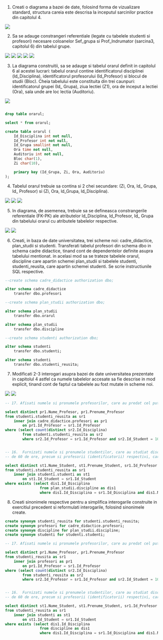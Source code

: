 1. Creati o diagrama a bazei de date, folosind forma de vizualizare standard, structura careia este
descrisa la inceputul sarcinilor practice din capitolul 4.

<img src="https://github.com/iondodon/DB/blob/main/Lab7/ex1/m1.png"/>

2. Sa se adauge constrangeri referentiale (legate cu tabelele studenti si profesori) necesare
coloanelor Sef_grupa si Prof_Indrumator (sarcina3, capitolul 6) din tabelul grupe. 

<img src="https://github.com/iondodon/DB/blob/main/Lab7/ex2/m1.png"/>
<img src="https://github.com/iondodon/DB/blob/main/Lab7/ex2/m2.png"/>
<img src="https://github.com/iondodon/DB/blob/main/Lab7/ex2/m3.png"/>
<img src="https://github.com/iondodon/DB/blob/main/Lab7/ex2/m4.png"/>
<img src="https://github.com/iondodon/DB/blob/main/Lab7/ex2/m5.png"/>

3. La diagrama construitii, sa se adauge si tabelul orarul definit in capitolul 6 al acestei lucrari:
tabelul orarul contine identificatorul disciplinei (ld_Disciplina), identificatorul profesorului
(Id_Profesor) si blocul de studii (Bloc). Cheia tabelului este constituita din trei caunpuri:
identificatorul grupei (Id_ Grupa), ziua lectiei (Z1), ora de inceput a lectiei (Ora), sala unde
are loc lectia (Auditoriu).

<img src="https://github.com/iondodon/DB/blob/main/Lab7/ex3/m1.png"/>

``` sql

drop table orarul;

select * from orarul;

create table orarul (
	Id_Disciplina int not null,
	Id_Profesor int not null,
	Id_Grupa smallint not null,
	Ora time not null,
	Auditoriu int not null,
	Bloc char(1),
	Zi char(10),

	primary key (Id_Grupa, Zi, Ora, Auditoriu)
);

```

4. Tabelul orarul trebuie sa contina si 2 chei secundare: (Zi, Ora, Id_ Grupa, Id_ Profesor) si
(Zi, Ora, ld_Grupa, ld_Disciplina). 

<img src="https://github.com/iondodon/DB/blob/main/Lab7/ex4/m1.png"/>
<img src="https://github.com/iondodon/DB/blob/main/Lab7/ex4/m2.png"/>
<img src="https://github.com/iondodon/DB/blob/main/Lab7/ex4/m3.png"/>

5. In diagrama, de asemenea, trebuie sa se defineasca constrangerile referentiale (FK-PK) ale
atributelor ld_Disciplina, ld_Profesor, Id_ Grupa din tabelului orarul cu atributele tabelelor
respective.

<img src="https://github.com/iondodon/DB/blob/main/Lab7/ex5/m1.png"/>
<img src="https://github.com/iondodon/DB/blob/main/Lab7/ex5/m2.png"/>

6. Creati, in baza de date universitatea, trei scheme noi: cadre_didactice, plan_studii si studenti.
Transferati tabelul profesori din schema dbo in schema cadre didactice, tinand cont de
dependentelor definite asupra tabelului mentionat. in acelasi mod sa se trateze tabelele orarul,
discipline care apartin schemei plan_studii si tabelele studenti, studenti_reusita, care apartin
schemei studenti. Se scrie instructiunile SQL respective.

``` sql
--create schema cadre_didactice authorization dbo;

alter schema cadre_didactice
	transfer dbo.profesori

--create schema plan_studii authorization dbo;

alter schema plan_studii
	transfer dbo.orarul

alter schema plan_studii
	transfer dbo.discipline

--create schema studenti authorization dbo;

alter schema studenti
	transfer dbo.studenti;

alter schema studenti
	transfer dbo.studenti_reusita;
```

7. Modificati 2-3 interogari asupra bazei de date universitatea prezentate in capitolul 4 astfel ca
numele tabelelor accesate sa fie descrise in mod explicit, tinand cont de faptul ca tabelele au
fost mutate in scheme noi.

<img src="https://github.com/iondodon/DB/blob/main/Lab7/ex7/m1.png"/>
<img src="https://github.com/iondodon/DB/blob/main/Lab7/ex7/m2.png"/>

``` sql 
-- 17. Afisati numele si pronumele profesorilor, care au predat cel putin o disciplina studentului cu identificatorul 100. 

select distinct pr1.Nume_Profesor, pr1.Prenume_Profesor 
from studenti.studenti_reusita as sr1
	inner join cadre_didactice.profesori as pr1
		on pr1.Id_Profesor = sr1.Id_Profesor
where (select count(distinct sr2.Id_Disciplina)
		from studenti.studenti_reusita as sr2
		where sr2.Id_Profesor = sr1.Id_Profesor and sr2.Id_Student = 100) > 0


-- 16.  Furnizati numele si prenumele studentilor, care au studiat discipline cu un volum de lectii mai mic
-- de 60 de ore, precum si profesorii (identificatorii) respectivi, care le-au predat.

select distinct st1.Nume_Student, st1.Prenume_Student, sr1.Id_Profesor
from studenti.studenti_reusita as sr1
	inner join studenti.studenti as st1
		on st1.Id_Student = sr1.Id_Student
where exists (select dis1.Id_Disciplina
				from plan_studii.discipline as dis1
				where dis1.Id_Disciplina = sr1.Id_Disciplina and dis1.Nr_ore_plan_disciplina < 60)
```

8. Creati sinonimele respective pentru a simplifica interogarile construite in exercitiul precedent
si reformulati interogarile, folosind sinonimele create.

``` sql
create synonym studenti_reusita for studenti.studenti_reusita;
create synonym profesori for cadre_didactice.profesori;
create synonym discipline for plan_studii.discipline;
create synonym studenti for studenti.studenti;

-- 17. Afisati numele si pronumele profesorilor, care au predat cel putin o disciplina studentului cu identificatorul 100. 

select distinct pr1.Nume_Profesor, pr1.Prenume_Profesor 
from studenti_reusita as sr1
	inner join profesori as pr1
		on pr1.Id_Profesor = sr1.Id_Profesor
where (select count(distinct sr2.Id_Disciplina)
		from studenti_reusita as sr2
		where sr2.Id_Profesor = sr1.Id_Profesor and sr2.Id_Student = 100) > 0


-- 16.  Furnizati numele si prenumele studentilor, care au studiat discipline cu un volum de lectii mai mic
-- de 60 de ore, precum si profesorii (identificatorii) respectivi, care le-au predat.

select distinct st1.Nume_Student, st1.Prenume_Student, sr1.Id_Profesor
from studenti_reusita as sr1
	inner join studenti as st1
		on st1.Id_Student = sr1.Id_Student
where exists (select dis1.Id_Disciplina
				from discipline as dis1
				where dis1.Id_Disciplina = sr1.Id_Disciplina and dis1.Nr_ore_plan_disciplina < 60)
```